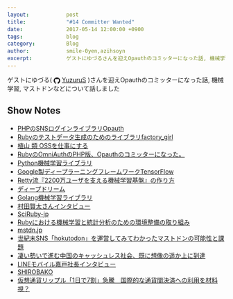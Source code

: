 ```yaml
---
layout:            post
title:             "#14 Committer Wanted"
date:              2017-05-14 12:00:00 +0900
tags:              blog
category:          Blog
author:            smile-0yen,azihsoyn
excerpt:           ゲストにゆづるさんを迎えOpauthのコミッターになった話, 機械学習, マストドンなどについて話しました
---
```


ゲストにゆづる(
<img title="github" alt="github" src="../assets/GitHub-Mark.png" height="15" width="15" align="absmiddle"/> [YuzuruS](https://github.com/YuzuruS)
)さんを迎えOpauthのコミッターになった話, 機械学習, マストドンなどについて話しました

## Show Notes
- [PHPのSNSログインライブラリOpauth](http://www.opauth.org/)
- [Rubyのテストデータ生成のためのライブラリfactory_girl](https://github.com/thoughtbot/factory_girl)
- [植山 類 OSSを仕事にする](https://www.facebook.com/rui.ueyama/posts/10154196161113606)
- [RubyのOmniAuthのPHP版、Opauthのコミッターになった。](http://yuzurus.hatenablog.jp/entry/opauth-committer)
- [Python機械学習ライブラリ](http://scikit-learn.org/)
- [Google製ディープラーニングフレームワークTensorFlow](https://www.tensorflow.org/)
- [Retty流『2200万ユーザを支える機械学習基盤』の作り方](http://qiita.com/taru0216/items/dda1f9f11397f811e98a)
- [ディープドリーム](https://deepdreamgenerator.com/)
- [Golang機械学習ライブラリ](https://github.com/sjwhitworth/golearn)
- [村田賢太さんインタビュー](http://regional.rubykaigi.org/tokyo11/interview/mrkn/)
- [SciRuby-jp](https://groups.google.com/forum/#!forum/sciruby-jp)
- [Rubyにおける機械学習と統計分析のための環境整備の取り組み](https://speakerdeck.com/mrkn/rubyniokeruji-jie-xue-xi-totong-ji-fen-xi-falsetamefalsehuan-jing-zheng-bei-falsequ-rizu-mi)
- [mstdn.jp](https://mstdn.jp)
- [世紀末SNS「hokutodon」を運営してみてわかったマストドンの可能性と課題](http://knowledge.sakura.ad.jp/other/8752/)
- [凄い勢いで進む中国のキャッシュレス社会、既に想像の遥か上に到達](http://kabumatome.doorblog.jp/archives/65890870.html)
- [LINEモバイル嘉戸社長インタビュー](http://k-tai.watch.impress.co.jp/docs/interview/1049759.html)
- [SHIROBAKO](http://shirobako-anime.com/)
- [仮想通貨リップル「1日で7割」急騰　国際的な通貨間決済への利用を材料視？](https://zuuonline.com/archives/151139)
